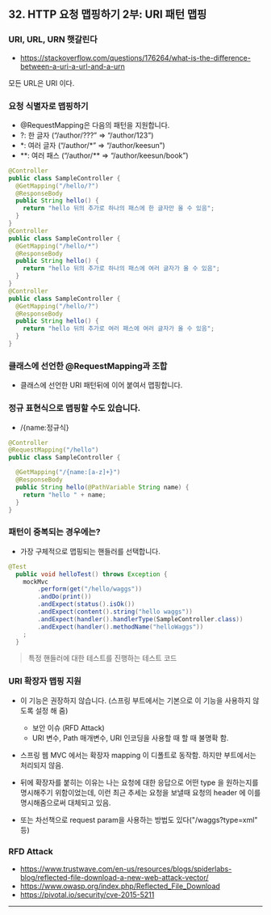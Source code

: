 ## 32. HTTP 요청 맵핑하기 2부: URI 패턴 맵핑

### URI, URL, URN 햇갈린다
 * https://stackoverflow.com/questions/176264/what-is-the-difference-between-a-uri-a-url-and-a-urn

모든 URL은 URI 이다.

### 요청 식별자로 맵핑하기
 * @RequestMapping은 다음의 패턴을 지원합니다.
 * ?: 한 글자 (“/author/???” => “/author/123”)
 * \*: 여러 글자 (“/author/*” => “/author/keesun”)
 * \**: 여러 패스 (“/author/** => “/author/keesun/book”)

```java
@Controller
public class SampleController {
  @GetMapping("/hello/?")
  @ResponseBody
  public String hello() {
    return "hello 뒤의 추가로 하나의 패스에 한 글자만 올 수 있음";
  }
}
@Controller
public class SampleController {
  @GetMapping("/hello/*")
  @ResponseBody
  public String hello() {
    return "hello 뒤의 추가로 하나의 패스에 여러 글자가 올 수 있음";
  }
}
@Controller
public class SampleController {
  @GetMapping("/hello/?")
  @ResponseBody
  public String hello() {
    return "hello 뒤의 추가로 여러 패스에 여러 글자가 올 수 있음";
  }
}
```

### 클래스에 선언한 @RequestMapping과 조합
 * 클래스에 선언한 URI 패턴뒤에 이어 붙여서 맵핑합니다.

### 정규 표현식으로 맵핑할 수도 있습니다.
 * /{name:정규식}

```java
@Controller
@RequestMapping("/hello")
public class SampleController {

  @GetMapping("/{name:[a-z]+}")
  @ResponseBody
  public String hello(@PathVariable String name) {
    return "hello " + name;
  }
}
```

### 패턴이 중복되는 경우에는?
 * 가장 구체적으로 맵핑되는 핸들러를 선택합니다.

```java
@Test
  public void helloTest() throws Exception {
    mockMvc
        .perform(get("/hello/waggs"))
        .andDo(print())
        .andExpect(status().isOk())
        .andExpect(content().string("hello waggs"))
        .andExpect(handler().handlerType(SampleController.class))
        .andExpect(handler().methodName("helloWaggs"))
    ;
  }
```
> 특정 핸들러에 대한 테스트를 진행하는 테스트 코드

### URI 확장자 맵핑 지원
 * 이 기능은 권장하지 않습니다. (스프링 부트에서는 기본으로 이 기능을 사용하지 않도록 설정 해 줌)
   * 보안 이슈 (RFD Attack)
   * URI 변수, Path 매개변수, URI 인코딩을 사용할 때 할 때 불명확 함. 
 * 스프링 웹 MVC 에서는 확장자 mapping 이 디폴트로 동작함. 하지만 부트에서는 처리되지 않음.

 * 뒤에 확장자를 붙히는 이유는 나는 요청에 대한 응답으로 어떤 type 을 원하는지를 명시해주기 위함이었는데, 이런 최근 추세는 요청을 보낼때 요청의 header 에 이를 명시해줌으로써 대체되고 있음.
 * 또는 차선책으로 request param을 사용하는 방법도 있다("/waggs?type=xml" 등)

### RFD Attack
 * https://www.trustwave.com/en-us/resources/blogs/spiderlabs-blog/reflected-file-download-a-new-web-attack-vector/
 * https://www.owasp.org/index.php/Reflected_File_Download
 * https://pivotal.io/security/cve-2015-5211

---